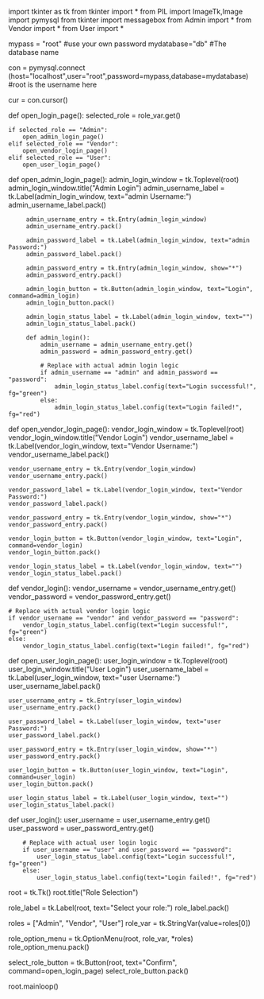import tkinter as tk
from tkinter import *
from PIL import ImageTk,Image 
import pymysql
from tkinter import messagebox
from Admin import *
from Vendor import *
from User import *

mypass = "root" #use your own password
mydatabase="db" #The database name

con = pymysql.connect (host="localhost",user="root",password=mypass,database=mydatabase)
#root is the username here

cur = con.cursor() 

def open_login_page():
    selected_role = role_var.get()
    
    if selected_role == "Admin":
        open_admin_login_page()
    elif selected_role == "Vendor":
        open_vendor_login_page()
    elif selected_role == "User":
        open_user_login_page()

def open_admin_login_page():
         admin_login_window = tk.Toplevel(root)
         admin_login_window.title("Admin Login")
         admin_username_label = tk.Label(admin_login_window, text="admin Username:")
         admin_username_label.pack()

         admin_username_entry = tk.Entry(admin_login_window)
         admin_username_entry.pack()

         admin_password_label = tk.Label(admin_login_window, text="admin Password:")
         admin_password_label.pack()

         admin_password_entry = tk.Entry(admin_login_window, show="*")
         admin_password_entry.pack()

         admin_login_button = tk.Button(admin_login_window, text="Login", command=admin_login)
         admin_login_button.pack()

         admin_login_status_label = tk.Label(admin_login_window, text="")
         admin_login_status_label.pack()

         def admin_login():
             admin_username = admin_username_entry.get()
             admin_password = admin_password_entry.get()
             
             # Replace with actual admin login logic
             if admin_username == "admin" and admin_password == "password":
                 admin_login_status_label.config(text="Login successful!", fg="green")
             else:
                 admin_login_status_label.config(text="Login failed!", fg="red")
             

    
    

def open_vendor_login_page():
    vendor_login_window = tk.Toplevel(root)
    vendor_login_window.title("Vendor Login")
    vendor_username_label = tk.Label(vendor_login_window, text="Vendor Username:")
    vendor_username_label.pack()

    vendor_username_entry = tk.Entry(vendor_login_window)
    vendor_username_entry.pack()

    vendor_password_label = tk.Label(vendor_login_window, text="Vendor Password:")
    vendor_password_label.pack()

    vendor_password_entry = tk.Entry(vendor_login_window, show="*")
    vendor_password_entry.pack()

    vendor_login_button = tk.Button(vendor_login_window, text="Login", command=vendor_login)
    vendor_login_button.pack()

    vendor_login_status_label = tk.Label(vendor_login_window, text="")
    vendor_login_status_label.pack()

def vendor_login():
    vendor_username = vendor_username_entry.get()
    vendor_password = vendor_password_entry.get()
    
    # Replace with actual vendor login logic
    if vendor_username == "vendor" and vendor_password == "password":
        vendor_login_status_label.config(text="Login successful!", fg="green")
    else:
        vendor_login_status_label.config(text="Login failed!", fg="red")
    

def open_user_login_page():
    user_login_window = tk.Toplevel(root)
    user_login_window.title("User Login")
    user_username_label = tk.Label(user_login_window, text="user Username:")
    user_username_label.pack()

    user_username_entry = tk.Entry(user_login_window)
    user_username_entry.pack()

    user_password_label = tk.Label(user_login_window, text="user Password:")
    user_password_label.pack()

    user_password_entry = tk.Entry(user_login_window, show="*")
    user_password_entry.pack()

    user_login_button = tk.Button(user_login_window, text="Login", command=user_login)
    user_login_button.pack()

    user_login_status_label = tk.Label(user_login_window, text="")
    user_login_status_label.pack()

   

    






def user_login():
        user_username = user_username_entry.get()
        user_password = user_password_entry.get()
        
        # Replace with actual user login logic
        if user_username == "user" and user_password == "password":
            user_login_status_label.config(text="Login successful!", fg="green")
        else:
            user_login_status_label.config(text="Login failed!", fg="red")
        
   


root = tk.Tk()
root.title("Role Selection")


role_label = tk.Label(root, text="Select your role:")
role_label.pack()

roles = ["Admin", "Vendor", "User"]
role_var = tk.StringVar(value=roles[0])

role_option_menu = tk.OptionMenu(root, role_var, *roles)
role_option_menu.pack()

select_role_button = tk.Button(root, text="Confirm", command=open_login_page)
select_role_button.pack()


root.mainloop()
